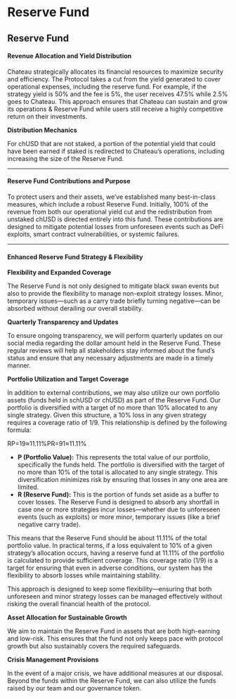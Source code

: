 # Reserve Fund

## Reserve Fund

#### Revenue Allocation and Yield Distribution <a href="#revenue-allocation-and-yield-distribution" id="revenue-allocation-and-yield-distribution"></a>

Chateau strategically allocates its financial resources to maximize security and efficiency. The Protocol takes a cut from the yield generated to cover operational expenses, including the reserve fund. For example, if the strategy yield is 50% and the fee is 5%, the user receives 47.5% while 2.5% goes to Chateau. This approach ensures that Chateau can sustain and grow its operations & Reserve Fund while users still receive a highly competitive return on their investments.

**Distribution Mechanics**

For chUSD that are not staked, a portion of the potential yield that could have been earned if staked is redirected to Chateau’s operations, including increasing the size of the Reserve Fund.

***

#### Reserve Fund Contributions and Purpose <a href="#reserve-fund-contributions-and-purpose" id="reserve-fund-contributions-and-purpose"></a>

To protect users and their assets, we’ve established many best-in-class measures, which include a robust Reserve Fund. Initially, 100% of the revenue from both our operational yield cut and the redistribution from unstaked chUSD is directed entirely into this fund. These contributions are designed to mitigate potential losses from unforeseen events such as DeFi exploits, smart contract vulnerabilities, or systemic failures.

***

#### Enhanced Reserve Fund Strategy & Flexibility <a href="#enhanced-reserve-fund-strategy-and-flexibility" id="enhanced-reserve-fund-strategy-and-flexibility"></a>

**Flexibility and Expanded Coverage**

The Reserve Fund is not only designed to mitigate black swan events but also to provide the flexibility to manage non-exploit strategy losses. Minor, temporary issues—such as a carry trade briefly turning negative—can be absorbed without derailing our overall stability.

**Quarterly Transparency and Updates**

To ensure ongoing transparency, we will perform quarterly updates on our social media regarding the dollar amount held in the Reserve Fund. These regular reviews will help all stakeholders stay informed about the fund’s status and ensure that any necessary adjustments are made in a timely manner.

**Portfolio Utilization and Target Coverage**

In addition to external contributions, we may also utilize our own portfolio assets (funds held in schUSD or chUSD) as part of the Reserve Fund. Our portfolio is diversified with a target of no more than 10% allocated to any single strategy. Given this structure, a 10% loss in any given strategy requires a coverage ratio of 1/9. This relationship is defined by the following formula:

RP=19≈11.11%PR​=91​≈11.11%

* **P (Portfolio Value):** This represents the total value of our portfolio, specifically the funds held. The portfolio is diversified with the target of no more than 10% of the total is allocated to any single strategy. This diversification minimizes risk by ensuring that losses in any one area are limited.
* **R (Reserve Fund):** This is the portion of funds set aside as a buffer to cover losses. The Reserve Fund is designed to absorb any shortfall in case one or more strategies incur losses—whether due to unforeseen events (such as exploits) or more minor, temporary issues (like a brief negative carry trade).

This means that the Reserve Fund should be about 11.11% of the total portfolio value. In practical terms, if a loss equivalent to 10% of a given strategy’s allocation occurs, having a reserve fund at 11.11% of the portfolio is calculated to provide sufficient coverage. This coverage ratio (1/9) is a target for ensuring that even in adverse conditions, our system has the flexibility to absorb losses while maintaining stability.

This approach is designed to keep some flexibility—ensuring that both unforeseen and minor strategy losses can be managed effectively without risking the overall financial health of the protocol.

**Asset Allocation for Sustainable Growth**

We aim to maintain the Reserve Fund in assets that are both high-earning and low-risk. This ensures that the fund not only keeps pace with protocol growth but also sustainably covers the required safeguards.

**Crisis Management Provisions**

In the event of a major crisis, we have additional measures at our disposal. Beyond the funds within the Reserve Fund, we can also utilize the funds raised by our team and our governance token.
